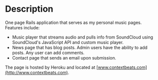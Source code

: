 # Description

One page Rails application that serves as my personal music pages. Features include:
- Music player that streams audio and pulls info from SoundCloud using SoundCloud's JavaScript API and custom music player.
- News page that has blog posts. Admin users have the ability to add posts. Any user can add comments.
- Contact page that sends an email upon submission.

 The page is hosted by Heroku and located at [www.contextbeats.com](http://www.contextbeats.com).
